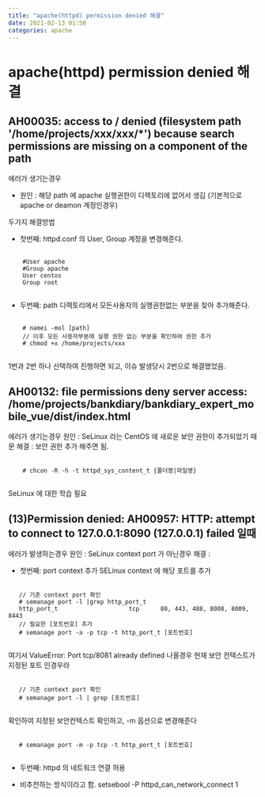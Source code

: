 ```yaml
---
title: "apache(httpd) permission denied 해결"
date: 2021-02-13 01:50
categories: apache
---
```

# apache(httpd) permission denied 해결
##  AH00035: access to / denied (filesystem path '/home/projects/xxx/xxx/*') because search permissions are missing on a component of the path
에러가 생기는경우 
- 원인 : 해당 path 에 apache 실행권한이 디렉토리에 없어서 생김 (기본적으로 apache or deamon 계정인경우)

두가지 해결방법

* 첫번째: httpd.conf 의 User, Group 계정을 변경해준다.
 <pre>
  <code>
    #User apache
    #Group apache
    User centos
    Group root
  </code>
</pre>

* 두번째: path 디렉토리에서 모든사용자의 실행권한없는 부분을 찾아 추가해준다.
<pre>
  <code>
    # namei -mol [path]
    // 이후 모든 사용자부분에 실행 권한 없는 부분을 확인하여 권한 추가
    # chmod +x /home/projects/xxx
  </code>
</pre>

1번과 2번 하나 선택하여 진행하면 되고, 이슈 발생당시 2번으로 해결했었음.

##  AH00132: file permissions deny server access: /home/projects/bankdiary/bankdiary_expert_mobile_vue/dist/index.html
에러가 생기는경우 
원인 : SeLinux 라는 CentOS 에 새로운 보안 권한이 추가되었기 때문
해결 : 보안 권한 추가 해주면 됨.
<pre>
  <code>
    # chcon -R -h -t httpd_sys_content_t {폴더명|파일명}
  </code>
</pre>

SeLinux 에 대한 학습 필요

## (13)Permission denied: AH00957: HTTP: attempt to connect to 127.0.0.1:8090 (127.0.0.1) failed 일때
에러가 발생하는경우
원인 : SeLinux context port 가 아닌경우
해결 : 
* 첫번째: port context 추가
SELinux context 에 해당 포트를 추가
<pre>
  <code>
   // 기존 context port 확인
   # semanage port -l |grep http_port_t
   http_port_t                    tcp      80, 443, 488, 8008, 8009, 8443
   // 필요한 [포트번호] 추가
   # semanage port -a -p tcp -t http_port_t [포트번호]
  </code>
</pre>
여기서 ValueError: Port tcp/8081 already defined 나올경우
현재 보안 컨텍스트가 지정된 포트 인경우라 
<pre>
  <code>
   // 기존 context port 확인
   # semanage port -l | grep [포트번호]
  </code>
</pre>
확인하여 지정된 보안컨텍스트 확인하고,
-m 옵션으로 변경해준다
<pre>
  <code>
   # semanage port -m -p tcp -t http_port_t [포트번호]
  </code>
</pre>


* 두번째: httpd 의 네트워크 연결 허용
- 비추천하는 방식이라고 함.
setsebool -P httpd_can_network_connect 1

